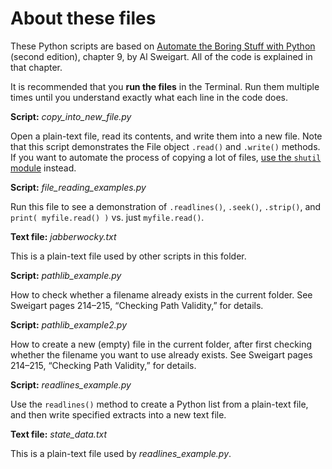 # About these files

These Python scripts are based on [Automate the Boring Stuff with Python](https://automatetheboringstuff.com/) (second edition), chapter 9, by Al Sweigart. All of the code is explained in that chapter.

It is recommended that you **run the files** in the Terminal. Run them multiple times until you understand exactly what each line in the code does.

**Script:** *copy_into_new_file.py*

Open a plain-text file, read its contents, and write them into a new file. Note that this script demonstrates the File object `.read()` and `.write()` methods. If you want to automate the process of copying a lot of files, [use the `shutil` module](https://docs.python.org/3/library/shutil.html) instead.

**Script:** *file_reading_examples.py*

Run this file to see a demonstration of `.readlines()`, `.seek()`, `.strip()`, and `print( myfile.read() )` vs. just `myfile.read()`.

**Text file:** *jabberwocky.txt*

This is a plain-text file used by other scripts in this folder.

**Script:** *pathlib_example.py*

How to check whether a filename already exists in the current folder. See Sweigart pages 214–215, “Checking Path Validity,” for details.

**Script:** *pathlib_example2.py*

How to create a new (empty) file in the current folder, after first checking whether the filename you want to use already exists. See Sweigart pages 214–215, “Checking Path Validity,” for details.

**Script:** *readlines_example.py*

Use the `readlines()` method to create a Python list from a plain-text file, and then write specified extracts into a new text file.

**Text file:** *state_data.txt*

This is a plain-text file used by *readlines_example.py*.
